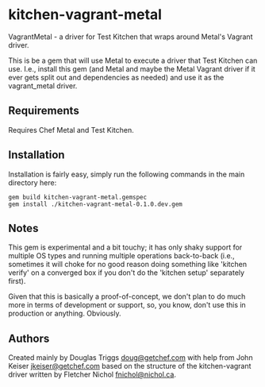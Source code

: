 # kitchen-vagrant-metal

VagrantMetal - a driver for Test Kitchen that wraps around Metal's Vagrant driver.

This is be a gem that will use Metal to execute a driver that Test Kitchen can use.
I.e., install this gem (and Metal and maybe the Metal Vagrant driver if it ever gets
split out and dependencies as needed) and use it as the vagrant_metal driver.

## Requirements

Requires Chef Metal and Test Kitchen.

## Installation

Installation is fairly easy, simply run the following commands in the main directory here:

```
gem build kitchen-vagrant-metal.gemspec
gem install ./kitchen-vagrant-metal-0.1.0.dev.gem 
```

## Notes

This gem is experimental and a bit touchy; it has only shaky support for multiple OS
types and running multiple operations back-to-back (i.e., sometimes it will choke
for no good reason doing something like 'kitchen verify' on a converged box if you
don't do the 'kitchen setup' separately first).

Given that this is basically a proof-of-concept, we don't plan to do much more in
terms of development or support, so, you know, don't use this in production or
anything.  Obviously.

## Authors

Created mainly by Douglas Triggs <doug@getchef.com> with help from John Keiser
<jkeiser@getchef.com> based on the structure of the kitchen-vagrant driver written
by Fletcher Nichol <fnichol@nichol.ca>.
